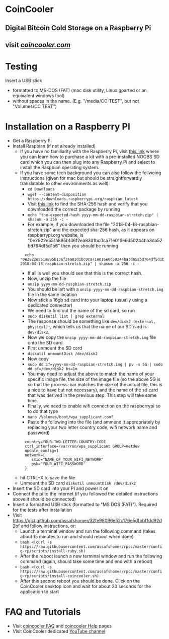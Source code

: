 # CoinCooler
## Digital Bitcoin Cold Storage on a Raspberry Pi
## visit [*coincooler.com*](http://coincooler.com/)

# Testing
Insert a USB stick
- formatted to MS-DOS (FAT) (mac disk utility, Linux gparted or an equivalent windows tool)
- without spaces in the name. (E.g. "/media/CC-TEST", but not "Volumes/CC TEST")

# Installation on a Raspberry PI
- Get a Raspberry Pi
- Install Raspbian (if not already installed)
  - If you have no familiarity with the Raspberry Pi, visit [this link](https://www.raspberrypi.org/downloads/noobs/) where you can learn how to purchase a kit with a pre-installed NOOBS SD card which you can then plug into any Raspberry Pi and select to install the Raspbian operating system.
  - If you have some tech background you can also follow the follwoing instructions (given for mac but should be straightforwardly translatable to other environments as well):
    - `cd Downloads`
    - `wget --content-disposition https://downloads.raspberrypi.org/raspbian_latest`
    - Visit [this link](https://www.raspberrypi.org/downloads/raspbian/) to find the SHA-256 hash and verify that you downloaded the correct package by running
    - `echo "the-expected-hash yyyy-mm-dd-raspbian-stretch.zip" | shasum -a 256 -c -`
    - For example, if you downloaded the file "2018-04-18-raspbian-stretch.zip" and the expected sha-256 hash, as it appears on raspberrypi.org website, is "0e2922e551a895b136f2ea83d1bc0ca71e016e6d50244ba3da52bd764df5d1b6" then you should be running
    ```
      echo "0e2922e551a895b136f2ea83d1bc0ca71e016e6d50244ba3da52bd764df5d1b6  2018-04-18-raspbian-stretch.zip" | shasum -a 256 -c -
    ```
    - If all is well you should see that this is the correct hash.
    - Now, unzip the file
    - `unzip yyyy-mm-dd-raspbian-stretch.zip`
    - You should be left with a `unzip yyyy-mm-dd-raspbian-stretch.img` file in the same location
    - Now stick a 16gb sd card into your laptop (usually using a dedicated connector)
    - We need to find out the name of the sd card, so run
    - `sudo diskutil list | grep external`
    - The response should be something like `dev/disk2 (external, physical):`, which tells us that the name of our SD card is `dev/disk2`.
    - Now we copy the `unzip yyyy-mm-dd-raspbian-stretch.img` file onto the SD card
    - First unmount the SD card
    - `diskutil unmountDisk /dev/disk2`
    - Now copy
    - `sudo dd if=yyyy-mm-dd-raspbian-stretch.img | pv -s 5G | sudo dd of=/dev/disk2 bs=1m`
    - You may need to adjust the above to match the name of your specific image file, the size of the image file (so the above 5G is so that the process-bar matches the size of the actual file, this is a nice to have but not necessary), and the name of the sd card that was derived in the previous step. This step will take some time.
    - Finally, we need to enable wifi connection on the raspberrypi so to do that type
    - `nano /Volumes/boot/wpa_supplicant.conf`
    - Paste the following into the file (and ammend it appropriately by replacing your two letter country code, wifi network name and password)
    ```
      country=YOUR-TWO-LETTER-COUNTRY-CODE
      ctrl_interface=/var/run/wpa_supplicant GROUP=netdev
      update_config=1
      network={
         ssid="NAME_OF_YOUR_WIFI_NETWORK"
         psk="YOUR_WIFI_PASSWORD"
      }
    ```
  - hit CTRL+X to save the file
  - Unmount the SD card `diskutil unmountDisk /dev/disk2`
- Insert the SD card into your PI and power it on
- Connect the pi to the internet (if you followed the detailed instructions above it should be connected)
- Insert a formatted USB stick (formatted to "MS DOS (FAT)"). Required for the tests after installation
- Visit https://gist.github.com/assafshomer/32fe98096e52c176e5dfbbf1dd92d2bf and follow instructions, or:
  - Launch a terminal window and run the following command (takes about 15 minutes to run and should reboot when done)
  - `bash <(curl -s https://raw.githubusercontent.com/assafshomer/rpcc/master/config-rp/scripts/install-ruby.sh)`
  - After the reboot launch a new terminal window and run the following command (again, should take some time and end with a reboot)
  - `bash <(curl -s https://raw.githubusercontent.com/assafshomer/rpcc/master/config-rp/scripts/install-coincooler.sh)`
  - After this second reboot you should be done. Click on the CoinCooler desktop icon and wait for about 20 seconds for the application to start

# FAQ and Tutorials
- Visit [coincooler FAQ](http://www.coincooler.com/faq) and [coincooler Help](http://www.coincooler.com/help) pages
- Visit CoinCooler dedicated [YouTube channel](https://www.youtube.com/channel/UCfHCo_-YDaKQmc9qT8BVxGQ)
